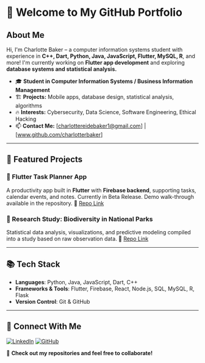 # 👋 Welcome to My GitHub Portfolio

## About Me
Hi, I'm Charlotte Baker – a computer information systems student with experience in **C++, Dart, Python, Java, JavaScript, Flutter, MySQL, R**, and more! I'm currently working on **Flutter app development** and exploring **database systems and statistical analysis.**

- 🎓 **Student in Computer Information Systems / Business Information Management**
- 🏗 **Projects:** Mobile apps, database design, statistical analysis, algorithms
- 🔥 **Interests:** Cybersecurity, Data Science, Software Engineering, Ethical Hacking
- 📫 **Contact Me:** [charlottereidebaker1@gmail.com] | [www.github.com/charlotterbaker]

---

## 📌 Featured Projects
### **📱 Flutter Task Planner App**
A productivity app built in **Flutter** with **Firebase backend**, supporting tasks, calendar events, and notes. Currently in Beta Release. Demo walk-through available in the repository.
🔗 [Repo Link](https://github.com/charlotterbaker/clear-task)

### **🌱 Research Study: Biodiversity in National Parks**
Statistical data analysis, visualizations, and predictive modeling compiled into a study based on raw observation data.
🔗 [Repo Link](https://github.com/charlotterbaker/BiodiversityInNationalParks)

---

## 📚 Tech Stack
- **Languages**: Python, Java, JavaScript, Dart, C++
- **Frameworks & Tools**: Flutter, Firebase, React, Node.js, SQL, MySQL, R, Flask
- **Version Control**: Git & GitHub

---

## 🔗 Connect With Me
[![LinkedIn](https://img.shields.io/badge/LinkedIn-Profile-blue?logo=linkedin)](https://www.linkedin.com/in/charlotte-baker-764529280)
[![GitHub](https://img.shields.io/badge/GitHub-Profile-black?logo=github)](https://github.com/charlotterbaker)

🚀 **Check out my repositories and feel free to collaborate!**
